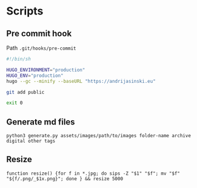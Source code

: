 # Scripts

## Pre commit hook

Path `.git/hooks/pre-commit`

```bash
#!/bin/sh

HUGO_ENVIRONMENT="production"
HUGO_ENV="production"
hugo --gc --minify --baseURL "https://andrijasinski.eu"

git add public

exit 0
```

## Generate md files

`python3 generate.py assets/images/path/to/images folder-name archive digital other tags`

## Resize

`function resize() {for f in *.jpg; do sips -Z "$1" "$f"; mv "$f" "${f/.png/_$1x.png}"; done } && resize 5000`

